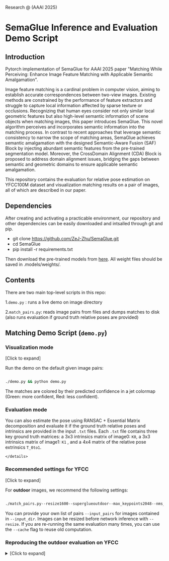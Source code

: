 Research @  (AAAI 2025)

# SemaGlue Inference and Evaluation Demo Script

## Introduction

Pytorch implementation of SemaGlue for AAAI 2025 paper "Matching While Perceiving: Enhance Image Feature Matching with Applicable Semantic Amalgamation".

Image feature matching is a cardinal problem in computer vision, aiming to establish accurate correspondences between two-view images. Existing methods are constrained by the performance of feature extractors and struggle to capture local information affected by sparse texture or occlusions. Recognizing that human eyes consider not only similar local geometric features but also high-level semantic information of scene objects when matching images, this paper introduces SemaGlue. This novel algorithm perceives and incorporates semantic information into the matching process. In contrast to recent approaches that leverage semantic consistency to narrow the scope of matching areas, SemaGlue achieves semantic amalgamation with the designed Semantic-Aware Fusion (SAF) Block by injecting abundant semantic features from the pre-trained segmentation model. Moreover, the CrossDomain Alignment (CDA) Block is proposed to address domain alignment issues, bridging the gaps between semantic and geometric domains to ensure applicable semantic amalgamation. 

This repository contains the evaluation for relative pose estimation on YFCC100M dataset and visualization matching results on a pair of images, all of which are described in our paper.

## Dependencies

After creating and activating  a practicable environment, our repository and other dependencies can be easily downloaded and intsalled through git and pip.

* git clone https://github.com/ZeJ-Zhu/SemaGlue.git
* cd SemaGlue
* pip install -r requirements.txt

Then download the pre-trained models from [here](https://drive.google.com/drive/folders/1Mp7BfEWCBDCNXBuUMHGltb8NQgSJQAR0).  All weight files should be saved in .models/weights/.

## Contents

There are two main top-level scripts in this repo:

1.`demo.py` : runs a live demo on image directory

2.`match_pairs.py`: reads image pairs from files and dumps matches to disk (also runs evaluation if ground truth relative poses are provided)

## Matching Demo Script (`demo.py`)

### Visualization mode


<summary>[Click to expand]</summary>

Run the demo on the default given image pairs:

```sh

./demo.py && python demo.py

```

The matches are colored by their predicted confidence in a jet colormap (Green: more confident, Red: less confident).

### Evaluation mode

You can also estimate the pose using RANSAC + Essential Matrix decomposition and evaluate it if the ground truth relative poses and intrinsics are provided in the input `.txt` files. Each `.txt` file contains three key ground truth matrices: a 3x3 intrinsics matrix of image0: `K0`, a 3x3 intrinsics matrix of image1: `K1` , and a 4x4 matrix of the relative pose extrinsics `T_0to1`.

`</details>`

### Recommended settings for YFCC


<summary>[Click to expand]</summary>

For **outdoor** images, we recommend the following settings:

```sh

./match_pairs.py--resize1600--superglueoutdoor--max_keypoints2048--nms_radius3--resize_float

```

You can provide your own list of pairs `--input_pairs` for images contained in `--input_dir`. Images can be resized before network inference with `--resize`. If you are re-running the same evaluation many times, you can use the `--cache` flag to reuse old computation.

### Reproducing the outdoor evaluation on YFCC

<details>

<summary>[Click to expand]</summary>

We provide the groundtruth for YFCC in our format in the file `assets/yfcc_test_pairs_with_gt.txt` for convenience. In order to reproduce similar tables to what was in the paper, you will need to download the dataset (we do not provide the raw test images). To download the YFCC dataset, you can use the [OANet](https://github.com/zjhthu/OANet) repo:

```sh

gitclonehttps://github.com/zjhthu/OANet

cdOANet

bashdownload_data.shraw_dataraw_data_yfcc.tar.gz08

tar-xvfraw_data_yfcc.tar.gz

mvraw_data/yfcc100m~/data

```

Once the YFCC dataset is downloaded in `~/data/yfcc100m`, you can run the following:

```sh

./match_pairs.py--input_dir~/data/yfcc100m--input_pairsassets/yfcc_test_pairs_with_gt.txt--output_dirdump_yfcc_test_results--eval--resize1600--superglueoutdoor--max_keypoints2048--nms_radius3--resize_float

```

You should get the following table for YFCC:

```txt

Evaluation Results (mean over 4000 pairs):

AUC@5    AUC@10  AUC@20  Prec    MScore

40.10    60.35   76.24   99.14   21.72  

```

## BibTeX Citation

If you use any ideas from the paper or code from this repo, please consider citing:

```txt

```
